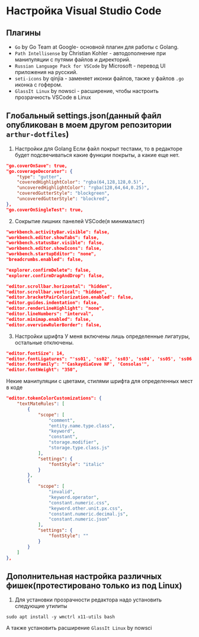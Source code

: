 # Настройка Visual Studio Code
## Плагины
- `Go` by Go Team at Google- основной плагин для работы с Golang.
- `Path Intellisense` by Christian Kohler - автодополнение при манипуляции с путями файлов и директорий.
- `Russian Language Pack for VSCode` by Microsoft - перевод UI приложения на русский.
- `seti-icons` by qinjia - заменяет иконки файлов, также у файлов `.go` иконка с гофером.
- `GlassIt Linux` by nowsci - расширение, чтобы настроить прозрачность VSCode в Linux
## Глобальный settings.json(данный файл опубликован в моем другом репозитории `arthur-dotfiles`)
1. Настройки для Golang
Если файл покрыт тестами, то в редакторе будет подсвечиваться какие функции покрыты, а какие еще нет.
```json
"go.coverOnSave": true,
"go.coverageDecorator": {
    "type": "gutter",
    "coveredHighlightColor": "rgba(64,128,128,0.5)",
    "uncoveredHighlightColor": "rgba(128,64,64,0.25)",
    "coveredGutterStyle": "blockgreen",
    "uncoveredGutterStyle": "blockred",
},
"go.coverOnSingleTest": true,
``` 
2. Сокрытие лишних панелей VSCode(я минималист)
```json
"workbench.activityBar.visible": false,
"workbench.editor.showTabs": false,
"workbench.statusBar.visible": false,
"workbench.editor.showIcons": false,
"workbench.startupEditor": "none",
"breadcrumbs.enabled": false,

"explorer.confirmDelete": false,
"explorer.confirmDragAndDrop": false,

"editor.scrollbar.horizontal": "hidden",
"editor.scrollbar.vertical": "hidden",
"editor.bracketPairColorization.enabled": false,
"editor.guides.indentation": false,
"editor.renderLineHighlight": "none",
"editor.lineNumbers": "interval",
"editor.minimap.enabled": false,
"editor.overviewRulerBorder": false,
```

3. Настройки шрифта
У меня включены лишь определенные лигатуры, остальные отключены.
```json
"editor.fontSize": 14,
"editor.fontLigatures": "'ss01', 'ss02', 'ss03', 'ss04', 'ss05', 'ss06', 'zero', 'onum'",
"editor.fontFamily": "'CaskaydiaCove NF', 'Consolas'",
"editor.fontWeight": "350",
```

Некие манипуляции с цветами, стилями шрифта для определенных мест в коде
```json
"editor.tokenColorCustomizations": {
    "textMateRules": [
        {
            "scope": [
                "comment",
                "entity.name.type.class",
                "keyword",
                "constant",
                "storage.modifier",
                "storage.type.class.js"
            ],
            "settings": {
                "fontStyle": "italic"
            }
        },
        {
            "scope": [
                "invalid",
                "keyword.operator",
                "constant.numeric.css",
                "keyword.other.unit.px.css",
                "constant.numeric.decimal.js",
                "constant.numeric.json"
            ],
            "settings": {
                "fontStyle": ""
            }
        }
    ]
},
```
## Дополнительная настройка различных фишек(протестировано только из под Linux)
1. Для установки прозрачности редактора надо установить следующие утилиты
```
sudo apt install -y wmctrl x11-utils bash
```
А также установить расширение `GlassIt Linux` by nowsci